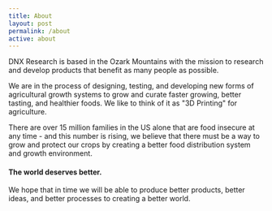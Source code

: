 ```yaml
---
title: About 
layout: post
permalink: /about
active: about
---
```


DNX Research is based in the Ozark Mountains with the mission to research and develop products that benefit as many people as possible.

We are in the process of designing, testing, and developing new forms of agricultural growth systems to grow and curate faster growing, better tasting, and healthier foods. We like to think of it as "3D Printing" for agriculture. 

There are over 15 million families in the US alone that are food insecure at any time - and this number is rising, we believe that there must be a way to grow and protect our crops by creating a better food distribution system and growth environment.

#### The world deserves better.

We hope that in time we will be able to produce better products, better ideas, and better processes to creating a better world. 
